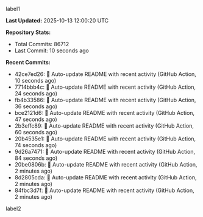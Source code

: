 
label1 
<!-- ACTIVITY_START -->
**Last Updated:** 2025-10-13 12:00:20 UTC

**Repository Stats:**
- Total Commits: 86712
- Last Commit: 10 seconds ago

**Recent Commits:**
- 42ce7ed26: 🤖 Auto-update README with recent activity (GitHub Action, 10 seconds ago)
- 7714bbb4c: 🤖 Auto-update README with recent activity (GitHub Action, 24 seconds ago)
- fb4b33586: 🤖 Auto-update README with recent activity (GitHub Action, 36 seconds ago)
- bce2121d6: 🤖 Auto-update README with recent activity (GitHub Action, 47 seconds ago)
- 2b3effc89: 🤖 Auto-update README with recent activity (GitHub Action, 60 seconds ago)
- 20b4535e1: 🤖 Auto-update README with recent activity (GitHub Action, 74 seconds ago)
- 9d26a7471: 🤖 Auto-update README with recent activity (GitHub Action, 84 seconds ago)
- 20be0806b: 🤖 Auto-update README with recent activity (GitHub Action, 2 minutes ago)
- 8d2805cda: 🤖 Auto-update README with recent activity (GitHub Action, 2 minutes ago)
- 84fbc3d7f: 🤖 Auto-update README with recent activity (GitHub Action, 2 minutes ago)
<!-- ACTIVITY_END -->

label2
